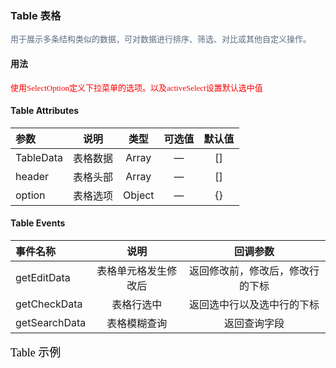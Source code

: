 ### Table 表格

<font face="黑体" color=#5E6D82 size=2>用于展示多条结构类似的数据，可对数据进行排序、筛选、对比或其他自定义操作。</font>

#### 用法
<font face="黑体" color=red size=2>使用SelectOption定义下拉菜单的选项。以及activeSelect设置默认选中值</font>

#### Table Attributes
| 参数 | 说明 | 类型	 | 可选值 | 默认值 |
| :-----| :----: | :----: | :----: | :----: |
| TableData | 表格数据 | Array | — | [] |
| header | 表格头部 | Array | — | [] |
| option |  表格选项 | Object | — | {} |

#### Table Events
| 事件名称 | 说明 | 回调参数 |
| :-----| :----: | :----: |
| getEditData| 表格单元格发生修改后 | 返回修改前，修改后，修改行的下标 |
| getCheckData| 表格行选中 | 返回选中行以及选中行的下标 |
| getSearchData| 表格模糊查询 | 返回查询字段 |



<font face="黑体" color=black size=4>Table 示例</font>